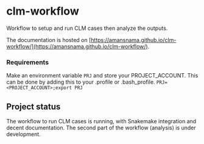 # clm-workflow
Workflow to setup and run CLM cases then analyze the outputs.

The documentation is hosted on [https://amansnama.github.io/clm-workflow/](https://amansnama.github.io/clm-workflow/).

### Requirements
Make an environment variable `PRJ` and store your PROJECT_ACCOUNT.
This can be done by adding this to your .profile or .bash_profile.
```PRJ=<PROJECT_ACCOUNT>;export PRJ```

## Project status

The workflow to run CLM cases is running, with Snakemake integration and decent documentation. The second part of the workflow (analysis) is under development.